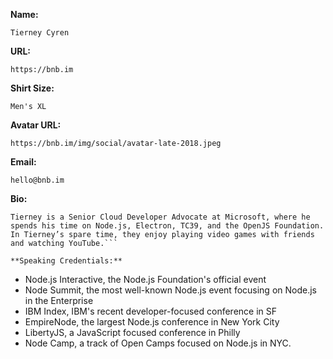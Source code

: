 **Name:**
```
Tierney Cyren
```

**URL:**
```
https://bnb.im
```

**Shirt Size:**
```
Men's XL
```

**Avatar URL:**
```
https://bnb.im/img/social/avatar-late-2018.jpeg
```

**Email:**
```
hello@bnb.im
```

**Bio:**
```
Tierney is a Senior Cloud Developer Advocate at Microsoft, where he spends his time on Node.js, Electron, TC39, and the OpenJS Foundation. In Tierney’s spare time, they enjoy playing video games with friends and watching YouTube.```

**Speaking Credentials:**

```
- Node.js Interactive, the Node.js Foundation's official event
- Node Summit, the most well-known Node.js event focusing on Node.js in the Enterprise
- IBM Index, IBM's recent developer-focused conference in SF
- EmpireNode, the largest Node.js conference in New York City
- LibertyJS, a JavaScript focused conference in Philly
- Node Camp, a track of Open Camps focused on Node.js in NYC.
```
